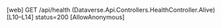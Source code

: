 [web] GET /api/health  (Dataverse.Api.Controllers.HealthController.Alive)  [L10–L14] status=200 [AllowAnonymous]


